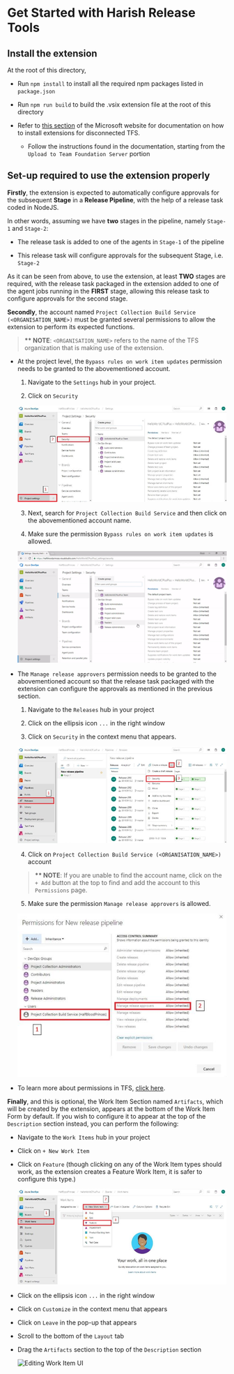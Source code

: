 
# Get Started with Harish Release Tools

## Install the extension

At the root of this directory,

* Run `npm install` to install all the required npm packages listed in `package.json`

* Run `npm run build` to build the .vsix extension file at the root of this directory

* Refer to [this section](https://docs.microsoft.com/en-us/azure/devops/marketplace/get-tfs-extensions?view=tfs-2018#install-extensions-for-disconnected-tfs) of the Microsoft website for documentation on how to install extensions for disconnected TFS.

  * Follow the instructions found in the documentation, starting from the `Upload to Team Foundation Server` portion

## Set-up required to use the extension properly

__Firstly__, the extension is expected to automatically configure approvals for the subsequent __Stage__ in a __Release Pipeline__, with the help of a release task coded in NodeJS.

In other words, assuming we have __two__ stages in the pipeline, namely `Stage-1` and `Stage-2`:

* The release task is added to one of the agents in `Stage-1` of the pipeline

* This release task will configure approvals for the subsequent Stage, i.e. `Stage-2`

As it can be seen from above, to use the extension, at least __TWO__ stages are required, with the release task packaged in the extension added to one of the agent jobs running in the __FIRST__ stage, allowing this release task to configure approvals for the second stage.

__Secondly__, the account named `Project Collection Build Service (<ORGANISATION_NAME>)` must be granted several permissions to allow the extension to perform its expected functions.

> __** NOTE__: `<ORGANISATION_NAME>` refers to the name of the TFS organization that is making use of the extension.

* At the project level, the `Bypass rules on work item updates` permission needs to be granted to the abovementioned account.

  1. Navigate to the `Settings` hub in your project.

  2. Click on `Security`

  ![Navigate to Project Settings, and then Security](/docs/Project_Settings_-_Navigate_to_Security_(2).jpg)

  3. Next, search for `Project Collection Build Service` and then click on the abovementioned account name.

  4. Make sure the permission `Bypass rules on work item updates` is allowed.

  ![Grant "Bypass Rules on work item updates" permission to "Project Collection Build Service (<ORGANISATION_NAME>)"](/docs/project_settings.gif)

* The `Manage release approvers` permission needs to be granted to the abovementioned account so that the release task packaged with the extension can configure the approvals as mentioned in the previous section.

  1. Navigate to the `Releases` hub in your project

  2. Click on the ellipsis icon `...` in the right window
  
  3. Click on `Security` in the context menu that appears.

  ![Navigate to Releases, and then Security](/docs/Release_pipeline_-_Navigate_to_Security_(2).jpg)

  4. Click on `Project Collection Build Service (<ORGANISATION_NAME>)` account

  > __** NOTE__: If you are unable to find the account name, click on the `+ Add` button at the top to find and add the account to this `Permissions` page.

  5. Make sure the permission `Manage release approvers` is allowed.
  
  ![Grant "Manage release approvers" permission to "Project Collection Build Service (<ORGANISATION_NAME>)"](/docs/Release_pipeline_-_Grant_Permissions_(2).jpg)

* To learn more about permissions in TFS, [click here](https://docs.microsoft.com/en-us/azure/devops/organizations/security/about-permissions?view=tfs-2018).

__Finally__, and this is optional, the Work Item Section named `Artifacts`, which will be created by the extension, appears at the bottom of the Work Item Form by default. If you wish to configure it to appear at the top of the `Description` section instead, you can perform the following:

  * Navigate to the `Work Items` hub in your project

  * Click on `+ New Work Item`

  * Click on `Feature` (though clicking on any of the Work Item types should work, as the extension creates a Feature Work Item, it is safer to configure this type.)

    ![Create New Feature Work Item](/docs/Work_Item_-_New_Feature_(2).jpg)
  
  * Click on the ellipsis icon `...` in the right window

  * Click on `Customize` in the context menu that appears

  * Click on `Leave` in the pop-up that appears

  * Scroll to the bottom of the `Layout` tab

  * Drag the `Artifacts` section to the top of the `Description` section

    ![Editing Work Item UI](/docs/work_item_ui.gif)
